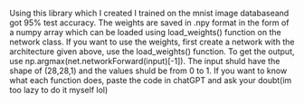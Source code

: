 Using this library which I created I trained on the mnist image databaseand got 95% test accuracy.
The weights are saved in .npy format in the form of a numpy array which can be loaded using load_weights() function on the network class.
If you want to use the weights, first create a network with the architecture given above, use the load_weights() function.
To get the output, use np.argmax(net.networkForward(input)[-1]).
The input shuld have the shape of (28,28,1) and the values shuld be from 0 to 1.
If you want to know what each function does, paste the code in chatGPT and ask your doubt(im too lazy to do it myself lol)
